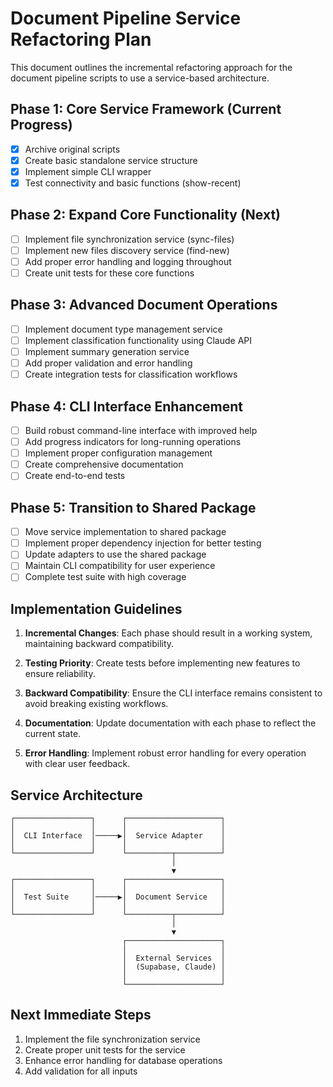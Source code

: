 # Document Pipeline Service Refactoring Plan

This document outlines the incremental refactoring approach for the document pipeline scripts to use a service-based architecture.

## Phase 1: Core Service Framework (Current Progress)

- [x] Archive original scripts
- [x] Create basic standalone service structure 
- [x] Implement simple CLI wrapper
- [x] Test connectivity and basic functions (show-recent)

## Phase 2: Expand Core Functionality (Next)

- [ ] Implement file synchronization service (sync-files)
- [ ] Implement new files discovery service (find-new)
- [ ] Add proper error handling and logging throughout
- [ ] Create unit tests for these core functions

## Phase 3: Advanced Document Operations

- [ ] Implement document type management service
- [ ] Implement classification functionality using Claude API
- [ ] Implement summary generation service
- [ ] Add proper validation and error handling
- [ ] Create integration tests for classification workflows

## Phase 4: CLI Interface Enhancement

- [ ] Build robust command-line interface with improved help
- [ ] Add progress indicators for long-running operations
- [ ] Implement proper configuration management
- [ ] Create comprehensive documentation
- [ ] Create end-to-end tests

## Phase 5: Transition to Shared Package

- [ ] Move service implementation to shared package
- [ ] Implement proper dependency injection for better testing
- [ ] Update adapters to use the shared package
- [ ] Maintain CLI compatibility for user experience
- [ ] Complete test suite with high coverage

## Implementation Guidelines

1. **Incremental Changes**: Each phase should result in a working system, maintaining backward compatibility.

2. **Testing Priority**: Create tests before implementing new features to ensure reliability.

3. **Backward Compatibility**: Ensure the CLI interface remains consistent to avoid breaking existing workflows.

4. **Documentation**: Update documentation with each phase to reflect the current state.

5. **Error Handling**: Implement robust error handling for every operation with clear user feedback.

## Service Architecture

```
┌─────────────────┐      ┌─────────────────────┐
│                 │      │                     │
│  CLI Interface  │─────▶│  Service Adapter    │
│                 │      │                     │
└─────────────────┘      └──────────┬──────────┘
                                    │
                                    ▼
┌─────────────────┐      ┌─────────────────────┐
│                 │      │                     │
│  Test Suite     │─────▶│  Document Service   │
│                 │      │                     │
└─────────────────┘      └──────────┬──────────┘
                                    │
                                    ▼
                         ┌─────────────────────┐
                         │                     │
                         │  External Services  │
                         │  (Supabase, Claude) │
                         │                     │
                         └─────────────────────┘
```

## Next Immediate Steps

1. Implement the file synchronization service
2. Create proper unit tests for the service
3. Enhance error handling for database operations
4. Add validation for all inputs